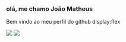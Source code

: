 ### olá, me chamo João Matheus

Bem vindo ao meu perfil do github
display:flex

<img src="https://cdn.jsdelivr.net/gh/devicons/devicon/icons/redhat/redhat-original-wordmark.svg" />
<img src="https://cdn.jsdelivr.net/gh/devicons/devicon/icons/linux/linux-original.svg" />
          
          
 
          

<!--
**Matheuslazaro13/matheuslazaro13** is a ✨ _special_ ✨ repository because its `README.md` (this file) appears on 
-->
